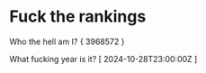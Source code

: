 # Fuck the rankings

Who the hell am I?
{ 3968572 }

What fucking year is it?
[ 2024-10-28T23:00:00Z ]
